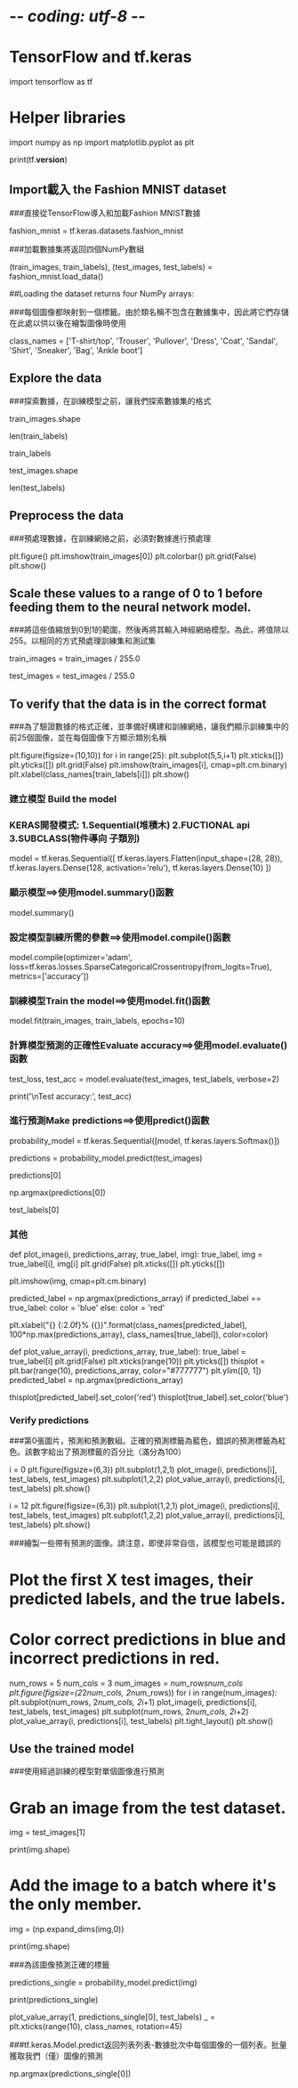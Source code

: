 # -*- coding: utf-8 -*-

# TensorFlow and tf.keras
import tensorflow as tf

# Helper libraries
import numpy as np
import matplotlib.pyplot as plt

print(tf.__version__)

## Import載入 the Fashion MNIST dataset

###直接從TensorFlow導入和加載Fashion MNIST數據

fashion_mnist = tf.keras.datasets.fashion_mnist

###加載數據集將返回四個NumPy數組

(train_images, train_labels), (test_images, test_labels) = fashion_mnist.load_data()

##Loading the dataset returns four NumPy arrays:

###每個圖像都映射到一個標籤。由於類名稱不包含在數據集中，因此將它們存儲在此處以供以後在繪製圖像時使用

class_names = ['T-shirt/top', 'Trouser', 'Pullover', 'Dress', 'Coat',
               'Sandal', 'Shirt', 'Sneaker', 'Bag', 'Ankle boot']

## Explore the data

###探索數據，在訓練模型之前，讓我們探索數據集的格式

train_images.shape

len(train_labels)

train_labels

test_images.shape

len(test_labels)

## Preprocess the data

###預處理數據，在訓練網絡之前，必須對數據進行預處理

plt.figure()
plt.imshow(train_images[0])
plt.colorbar()
plt.grid(False)
plt.show()

## Scale these values to a range of 0 to 1 before feeding them to the neural network model. 

###將這些值縮放到0到1的範圍，然後再將其輸入神經網絡模型。為此，將值除以255。以相同的方式預處理訓練集和測試集

train_images = train_images / 255.0

test_images = test_images / 255.0

## To verify that the data is in the correct format 

###為了驗證數據的格式正確，並準備好構建和訓練網絡，讓我們顯示訓練集中的前25個圖像，並在每個圖像下方顯示類別名稱

plt.figure(figsize=(10,10))
for i in range(25):
    plt.subplot(5,5,i+1)
    plt.xticks([])
    plt.yticks([])
    plt.grid(False)
    plt.imshow(train_images[i], cmap=plt.cm.binary)
    plt.xlabel(class_names[train_labels[i]])
plt.show()

### 建立模型 Build the model
### KERAS開發模式: 1.Sequential(堆積木)  2.FUCTIONAL api   3.SUBCLASS(物件導向  子類別)   

model = tf.keras.Sequential([
    tf.keras.layers.Flatten(input_shape=(28, 28)),
    tf.keras.layers.Dense(128, activation='relu'),
    tf.keras.layers.Dense(10)
])

### 顯示模型==>使用model.summary()函數

model.summary()

### 設定模型訓練所需的參數==>使用model.compile()函數

model.compile(optimizer='adam',
              loss=tf.keras.losses.SparseCategoricalCrossentropy(from_logits=True),
              metrics=['accuracy'])

### 訓練模型Train the model==>使用model.fit()函數

model.fit(train_images, train_labels, epochs=10)

### 計算模型預測的正確性Evaluate accuracy==>使用model.evaluate()函數

test_loss, test_acc = model.evaluate(test_images,  test_labels, verbose=2)

print('\nTest accuracy:', test_acc)

### 進行預測Make predictions==>使用predict()函數

probability_model = tf.keras.Sequential([model, 
                                         tf.keras.layers.Softmax()])

predictions = probability_model.predict(test_images)

predictions[0]

np.argmax(predictions[0])

test_labels[0]

### 其他

def plot_image(i, predictions_array, true_label, img):
  true_label, img = true_label[i], img[i]
  plt.grid(False)
  plt.xticks([])
  plt.yticks([])

  plt.imshow(img, cmap=plt.cm.binary)

  predicted_label = np.argmax(predictions_array)
  if predicted_label == true_label:
    color = 'blue'
  else:
    color = 'red'

  plt.xlabel("{} {:2.0f}% ({})".format(class_names[predicted_label],
                                100*np.max(predictions_array),
                                class_names[true_label]),
                                color=color)
                                
def plot_value_array(i, predictions_array, true_label):
  true_label = true_label[i]
  plt.grid(False)
  plt.xticks(range(10))
  plt.yticks([])
  thisplot = plt.bar(range(10), predictions_array, color="#777777")
  plt.ylim([0, 1])
  predicted_label = np.argmax(predictions_array)

  thisplot[predicted_label].set_color('red')
  thisplot[true_label].set_color('blue')

### Verify predictions

###第0張圖片，預測和預測數組。正確的預測標籤為藍色，錯誤的預測標籤為紅色。該數字給出了預測標籤的百分比（滿分為100）

i = 0
plt.figure(figsize=(6,3))
plt.subplot(1,2,1)
plot_image(i, predictions[i], test_labels, test_images)
plt.subplot(1,2,2)
plot_value_array(i, predictions[i],  test_labels)
plt.show()

i = 12
plt.figure(figsize=(6,3))
plt.subplot(1,2,1)
plot_image(i, predictions[i], test_labels, test_images)
plt.subplot(1,2,2)
plot_value_array(i, predictions[i],  test_labels)
plt.show()

###繪製一些帶有預測的圖像。請注意，即使非常自信，該模型也可能是錯誤的

# Plot the first X test images, their predicted labels, and the true labels.
# Color correct predictions in blue and incorrect predictions in red.

num_rows = 5
num_cols = 3
num_images = num_rows*num_cols
plt.figure(figsize=(2*2*num_cols, 2*num_rows))
for i in range(num_images):
  plt.subplot(num_rows, 2*num_cols, 2*i+1)
  plot_image(i, predictions[i], test_labels, test_images)
  plt.subplot(num_rows, 2*num_cols, 2*i+2)
  plot_value_array(i, predictions[i], test_labels)
plt.tight_layout()
plt.show()

## Use the trained model

###使用經過訓練的模型對單個圖像進行預測

# Grab an image from the test dataset.
img = test_images[1]

print(img.shape)

# Add the image to a batch where it's the only member.
img = (np.expand_dims(img,0))

print(img.shape)

###為該圖像預測正確的標籤

predictions_single = probability_model.predict(img)

print(predictions_single)

plot_value_array(1, predictions_single[0], test_labels)
_ = plt.xticks(range(10), class_names, rotation=45)

###tf.keras.Model.predict返回列表列表-數據批次中每個圖像的一個列表。批量獲取我們（僅）圖像的預測

np.argmax(predictions_single[0])
